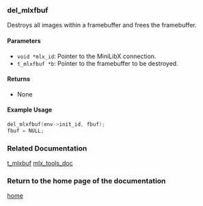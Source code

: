 ### del_mlxfbuf
Destroys all images within a framebuffer and frees the framebuffer.

#### Parameters
- `void *mlx_id`: Pointer to the MiniLibX connection.
- `t_mlxfbuf *b`: Pointer to the framebuffer to be destroyed.

#### Returns
- None

#### Example Usage
```c
del_mlxfbuf(env->init_id, fbuf);
fbuf = NULL;
```

### Related Documentation
[t_mlxbuf](./t_mlxbuf.md)
[mlx_tools_doc](./mlx-tools-doc.md)

### Return to the home page of the documentation
[home](../home.md)

